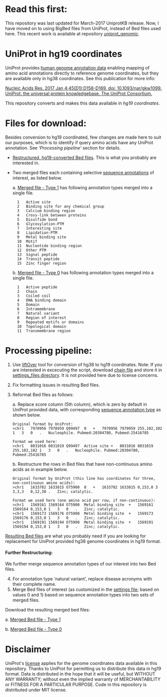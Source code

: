 # Read this first:
This repository was last updated for March-2017 UniprotKB release. Now, I have moved on to using BigBed files from UniProt, instead of Bed files used here. This recent work is available at repository [uniprot_genomic](https://github.com/ManavalanG/uniprot_genomic).

# UniProt in hg19 coordinates
UniProt provides [human genome annotation data](http://bit.ly/2mqJMjP) enabling mapping of amino acid annotations directly to reference genome coordinates, but they are available only in hg38 coordinates.  See this publication for more info:

[Nucleic Acids Res. 2017 Jan 4;45(D1):D158-D169. doi: 10.1093/nar/gkw1099. UniProt: the universal protein knowledgebase. The UniProt Consortium.](https://www.ncbi.nlm.nih.gov/pubmed/27899622)

This repository converts and makes this data available in *hg19 coordinates*.

# Files for download:
Besides conversion to hg19 coordinated, few changes are made here to suit our purposes, which is to identify if query amino acids have any UniProt annotation. See *'Processing pipeline'* section for details.

* [Restructured, hg19-converted Bed files](./Download_data_Mar2017/hg19_UniProt_genome_annotations_Mar2017.zip). This is what you probably are interested in.

* Two merged files each containing selective [sequence annotations](http://www.uniprot.org/help/sequence_annotation) of interest, as listed below.

    a. [Merged file - Type 1](./Download_data_Mar2017/merged_select_UniProtMar2017_hg19_restructured_type1.bed) has following annotation types merged into a single file.

        1	Active site
        2	Binding site for any chemical group
        3	Calcium binding region
        4	Cross-link between proteins
        5	Disulfide bond
        6	Glycosylation-PTM
        7	Interesting site
        8	Lipidation-PTM
        9	Metal binding site
        10	Motif
        11	Nucleotide binding region
        12	Other PTM
        13	Signal peptide
        14	Transit peptide
        15	Zinc finger region

    b. [Merged file - Type 0](./Download_data_Mar2017/merged_select_UniProtMar2017_hg19_restructured_type0.bed) has following annotation types merged into a single file.

        1	Active peptide
        2	Chain
        3	Coiled coil
        4	DNA binding domain
        5	Domain
        6	Intramembrane
        7	Natural variant
        8	Region of interest
        9	Repeated motifs or domains
        10	Topological domain
        11	Transmembrane region



# Processing pipeline:

1. Use [liftOver](http://genome.ucsc.edu/cgi-bin/hgLiftOver) tool for conversion of hg38 to hg19 coordinates.
Note: If you are interested in excecuting the script, download [chain file](http://hgdownload.cse.ucsc.edu/goldenPath/hg38/liftOver/hg38ToHg19.over.chain.gz) and store it in [settings_files directory](settings_files).
It is not provided here due to license concerns.
2. Fix formatting issues in resulting Bed files.
3. Reformat Bed files as follows:

    a. Replace score column (5th column), which is zero by default in UniProt provided data, with corresponding [sequence annotation type](http://www.uniprot.org/help/sequence_annotation) as shown below.

    ```
    Original format by UniProt:
    >chr1	7970956	7970959	Q99497	0	+	7970956	7970959	255,102,102	1	3	0	.	Nucleophile. Pubmed:20304780, Pubmed:25416785

    Format we used here:
    >chr1	8031016	8031019	Q99497	Active site	+	8031016	8031019	255,102,102	1	3	0	.	Nucleophile. Pubmed:20304780, Pubmed:25416785
    ```


    b. Restructure the rows in Bed files that have non-continuous amino acids as in example below.

    ```
    Original format by UniProt (this line has coordinates for three, non-continuous amino acids):
    >chr1	1633782	1633815	O75900	0	+	1633782	1633815	0,153,0	3	3,3,3	0,12,30	.	Zinc; catalytic.

    Format we used here (one amino acid per row, if non-continuous):
    >chr1	1569161	1569164	O75900	Metal binding site	+	1569161	1569164	0,153,0	1	3	0	.	Zinc; catalytic.
    >chr1	1569173	1569176	O75900	Metal binding site	+	1569173	1569176	0,153,0	1	3	0	.	Zinc; catalytic.
    >chr1	1569191	1569194	O75900	Metal binding site	+	1569191	1569194	0,153,0	1	3	0	.	Zinc; catalytic.
    ```

[Resulting Bed files](./Download_data_Mar2017/hg19_UniProt_genome_annotations_Mar2017.zip) are what you probably need if you are looking for replacement for UniProt provided hg38 genome coordinates in hg19 format.


#### Further Restructuring:

We further merge sequence annotation types of our interest into two Bed files.

4. For annotation type 'natural variant', replace disease acronyms with their complete name.
5. Merge Bed files of interest (as customized in the [settings file](./settings_files/Settings_UniProt_compare.csv); based on values 0 and 1) based on sequence annotation types into two sets of merged files.


Download the resulting merged bed files:

a. [Merged Bed file - Type 1](./Download_data_Mar2017/merged_select_UniProtMar2017_hg19_restructured_type1.bed)

b. [Merged Bed file - Type 0](./Download_data_Mar2017/merged_select_UniProtMar2017_hg19_restructured_type0.bed)


# Disclaimer
UniProt's [license](http://www.uniprot.org/help/license) applies for the genome coordinates data available in this repository.  Thanks to UniProt for permitting us to distribute this data in hg19 format. Data is distributed in the hope that it will be useful, but WITHOUT ANY WARRANTY; without even the implied warranty of MERCHANTABILITY or FITNESS FOR A PARTICULAR PURPOSE. Code in this repository is distributed under MIT license.
